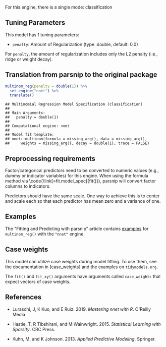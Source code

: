 


For this engine, there is a single mode: classification

## Tuning Parameters



This model has 1 tuning parameters:

- `penalty`: Amount of Regularization (type: double, default: 0.0)

For `penalty`, the amount of regularization includes only the L2 penalty (i.e., ridge or weight decay). 

## Translation from parsnip to the original package


```r
multinom_reg(penalty = double(1)) %>% 
  set_engine("nnet") %>% 
  translate()
```

```
## Multinomial Regression Model Specification (classification)
## 
## Main Arguments:
##   penalty = double(1)
## 
## Computational engine: nnet 
## 
## Model fit template:
## nnet::multinom(formula = missing_arg(), data = missing_arg(), 
##     weights = missing_arg(), decay = double(1), trace = FALSE)
```

## Preprocessing requirements


Factor/categorical predictors need to be converted to numeric values (e.g., dummy or indicator variables) for this engine. When using the formula method via \\code{\\link[=fit.model_spec]{fit()}}, parsnip will convert factor columns to indicators.


Predictors should have the same scale. One way to achieve this is to center and 
scale each so that each predictor has mean zero and a variance of one.

## Examples 

The "Fitting and Predicting with parsnip" article contains [examples](https://parsnip.tidymodels.org/articles/articles/Examples.html#multinom-reg-nnet) for `multinom_reg()` with the `"nnet"` engine.

## Case weights


This model can utilize case weights during model fitting. To use them, see the documentation in [case_weights] and the examples on `tidymodels.org`. 

The `fit()` and `fit_xy()` arguments have arguments called `case_weights` that expect vectors of case weights. 

## References

 - Luraschi, J, K Kuo, and E Ruiz. 2019. _Mastering nnet with R_. O'Reilly Media
 
 - Hastie, T, R Tibshirani, and M Wainwright. 2015. _Statistical Learning with Sparsity_. CRC Press.
 
 - Kuhn, M, and K Johnson. 2013. _Applied Predictive Modeling_. Springer.

